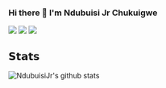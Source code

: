 ### Hi there 👋 I'm Ndubuisi Jr Chukuigwe
<!-- [![](https://vistr.dev/badge?repo=NdubuisiJr.skia-chart&corners=square)](https://github.com/NdubuisiJr/vistr.dev)-->
[![](https://img.shields.io/badge/-@ndubuisijr-%231DA1F2?style=flat-square&logo=twitter&logoColor=ffffff)](https://twitter.com/ndubuisijr)
[![](https://img.shields.io/badge/-@ndubuisijr-%23181717?style=flat-square&logo=github)](https://github.com/NdubuisiJr)
[![](https://img.shields.io/badge/-Ndubuisi%20Chukuigwe-blue?style=flat-square&logo=Linkedin&logoColor=white&link=https://www.linkedin.com/in/ndubuisi-jr-chukuigwe-278417145/)](https://www.linkedin.com/in/ndubuisi-jr-chukuigwe-278417145/)

## 𝗦𝘁𝗮𝘁𝘀

![NdubuisiJr's github stats](https://github-readme-stats.vercel.app/api?username=NdubuisiJr&show_icons=true&theme=dracula)

<!--
**NdubuisiJr/NdubuisiJr** is a ✨ _special_ ✨ repository because its `README.md` (this file) appears on your GitHub profile.

Here are some ideas to get you started:

- 🔭 I’m currently working on ...
- 🌱 I’m currently learning ...
- 👯 I’m looking to collaborate on ...
- 🤔 I’m looking for help with ...
- 💬 Ask me about ...
- 📫 How to reach me: ...
- 😄 Pronouns: ...
- ⚡ Fun fact: ...
-->
